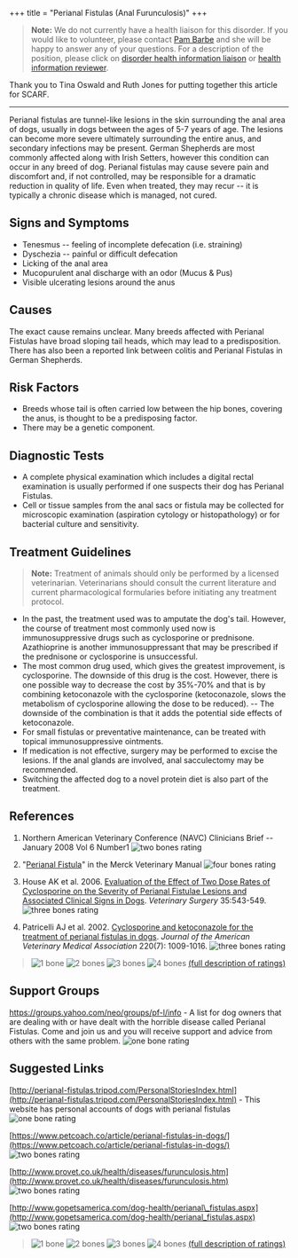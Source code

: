 +++
title = "Perianal Fistulas (Anal Furunculosis)"
+++


> **Note:** We do not currently have a health liaison for this disorder.
> If you would like to volunteer, please contact
> [Pam Barbe](mailto:president@samoyedhealthfoundation.org?subject=Questions%20about%20becoming%20a%20Health%20Information%20Liaison%20or%20Reviewer)
> and she will be happy to answer any of your questions.
> For a description of the position, please click on
> [disorder health information liaison](/become-a-health-information-liaison)
> or
> [health information reviewer](/become-a-health-information-reviewer).

Thank you to Tina Oswald and Ruth Jones for putting together this
article for SCARF.

------------------------------------------------------------------------

Perianal fistulas are tunnel-like lesions in the skin surrounding the
anal area of dogs, usually in dogs between the ages of 5-7 years of age.
The lesions can become more severe ultimately surrounding the entire
anus, and secondary infections may be present. German Shepherds are most
commonly affected along with Irish Setters, however this condition can
occur in any breed of dog.  Perianal fistulas may cause severe pain and
discomfort and, if not controlled, may be responsible for a dramatic
reduction in quality of life.  Even when treated, they may recur -- it
is typically a chronic disease which is managed, not cured.




Signs and Symptoms
------------------

-   Tenesmus -- feeling of incomplete defecation (i.e. straining)
-   Dyschezia -- painful or difficult defecation
-   Licking of the anal area
-   Mucopurulent anal discharge with an odor (Mucus & Pus)
-   Visible ulcerating lesions around the anus

Causes
------

The exact cause remains unclear. Many breeds affected with Perianal
Fistulas have broad sloping tail heads, which may lead to a
predisposition. There has also been a reported link between colitis and
Perianal Fistulas in German Shepherds.

Risk Factors
------------

-   Breeds whose tail is often carried low between the hip bones,
    covering the anus, is thought to be a predisposing factor.
-   There may be a genetic component.

Diagnostic Tests
----------------

-   A complete physical examination which includes a digital rectal
    examination is usually performed if one suspects their dog has
    Perianal Fistulas.
-   Cell or tissue samples from the anal sacs or fistula may be
    collected for microscopic examination (aspiration cytology or
    histopathology) or for bacterial culture and sensitivity.

Treatment Guidelines
--------------------

> **Note:** Treatment of animals should only be performed by a licensed
> veterinarian. Veterinarians should consult the current literature and
> current pharmacological formularies before initiating any treatment
> protocol.

-   In the past, the treatment used was to amputate the dog's tail.
    However, the course of treatment most commonly used now is
    immunosuppressive drugs such as cyclosporine or prednisone.
    Azathioprine is another immunosuppressant that may be prescribed if
    the prednisone or cyclosporine is unsuccessful.
-   The most common drug used, which gives the greatest improvement, is
    cyclosporine.  The downside of this drug is the cost.  However,
    there is one possible way to decrease the cost by 35%-70% and that
    is by combining ketoconazole with the cyclosporine (ketoconazole,
    slows the metabolism of cyclosporine allowing the dose to be
    reduced).  -- The downside of the combination is that it adds the
    potential side effects of ketoconazole.
-   For small fistulas or preventative maintenance, can be treated with
    topical immunosuppressive ointments.
-   If medication is not effective, surgery may be performed to excise
    the lesions.  If the anal glands are involved, anal sacculectomy may
    be recommended.
-   Switching the affected dog to a novel protein diet is also part of
    the treatment.

References
----------

1.  Northern American Veterinary Conference (NAVC) Clinicians Brief --
    January 2008 Vol 6 Number1 ![two bones
    rating](/img/2-bones.gif)
2.  "[Perianal
    Fistula](http://www.merckvetmanual.com/mvm/digestive_system/diseases_of_the_rectum_and_anus/perianal_fistula.html)"
    in the Merck Veterinary Manual ![four bones
    rating](/img/4-bones.gif)

3.  House AK et al.  2006.  [Evaluation of the Effect of Two Dose Rates
    of Cyclosporine on the Severity of Perianal Fistulae Lesions and
    Associated Clinical Signs in
    Dogs](http://www.ncbi.nlm.nih.gov/pubmed/?term=house+ak+perianal+fistula&report=abstract).
    *Veterinary Surgery* 35:543-549. ![three bones
    rating](/img/3-bones.gif)

4.  Patricelli AJ et al.  2002.  [Cyclosporine and ketoconazole for the
    treatment of perianal fistulas in
    dogs](http://avmajournals.avma.org/doi/abs/10.2460/javma.2002.220.1009).
    *Journal of the American Veterinary Medical Association* 220(7):
    1009-1016. ![three bones
    rating](/img/3-bones.gif)






> ![1 bone](/img/1-bone.gif)
> ![2 bones](/img/2-bones.gif)
> ![3 bones](/img/3-bones.gif)
> ![4 bones](/img/4-bones.gif)
> [(full description of ratings)](/diseases/ratings-what-do-they-mean)

Support Groups
--------------

<https://groups.yahoo.com/neo/groups/pf-l/info> - A list for dog owners that are dealing with or have dealt with the
horrible disease called Perianal Fistulas. Come and join us and you will
receive support and advice from others with the same problem. ![one
bone
rating](/img/1-bone.gif)



Suggested Links
---------------



[http://perianal-fistulas.tripod.com/PersonalStoriesIndex.html](http://perianal-fistulas.tripod.com/PersonalStoriesIndex.html) -
This website has personal accounts of dogs with perianal fistulas ![one
bone
rating](/img/1-bone.gif)

[https://www.petcoach.co/article/perianal-fistulas-in-dogs/](https://www.petcoach.co/article/perianal-fistulas-in-dogs/) ![two
bones
rating](/img/2-bones.gif)

[http://www.provet.co.uk/health/diseases/furunculosis.htm](http://www.provet.co.uk/health/diseases/furunculosis.htm) ![two
bones
rating](/img/2-bones.gif)

[http://www.gopetsamerica.com/dog-health/perianal\_fistulas.aspx](http://www.gopetsamerica.com/dog-health/perianal_fistulas.aspx) ![two
bones
rating](/img/2-bones.gif)



> ![1 bone](/img/1-bone.gif)
> ![2 bones](/img/2-bones.gif)
> ![3 bones](/img/3-bones.gif)
> ![4 bones](/img/4-bones.gif)
> [(full description of ratings)](/diseases/ratings-what-do-they-mean)


